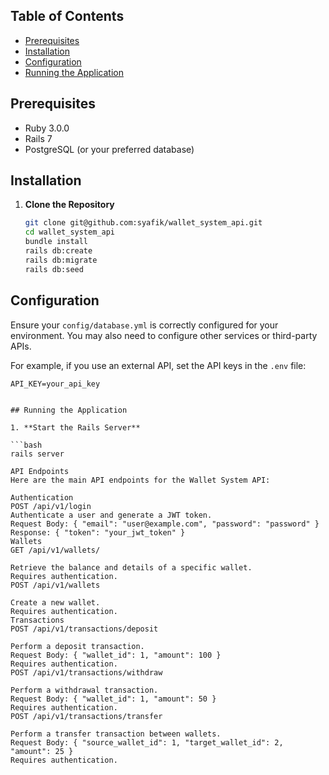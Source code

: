 ## Table of Contents
- [Prerequisites](#prerequisites)
- [Installation](#installation)
- [Configuration](#configuration)
- [Running the Application](#running-the-application)

## Prerequisites

- Ruby 3.0.0
- Rails 7
- PostgreSQL (or your preferred database)

## Installation

1. **Clone the Repository**

   ```bash
   git clone git@github.com:syafik/wallet_system_api.git
   cd wallet_system_api
   bundle install
   rails db:create
   rails db:migrate
   rails db:seed

## Configuration

Ensure your `config/database.yml` is correctly configured for your environment. You may also need to configure other services or third-party APIs.

   For example, if you use an external API, set the API keys in the `.env` file:

   ```env
   API_KEY=your_api_key


## Running the Application

1. **Start the Rails Server**

   ```bash
   rails server

API Endpoints
Here are the main API endpoints for the Wallet System API:

Authentication
POST /api/v1/login
Authenticate a user and generate a JWT token.
Request Body: { "email": "user@example.com", "password": "password" }
Response: { "token": "your_jwt_token" }
Wallets
GET /api/v1/wallets/

Retrieve the balance and details of a specific wallet.
Requires authentication.
POST /api/v1/wallets

Create a new wallet.
Requires authentication.
Transactions
POST /api/v1/transactions/deposit

Perform a deposit transaction.
Request Body: { "wallet_id": 1, "amount": 100 }
Requires authentication.
POST /api/v1/transactions/withdraw

Perform a withdrawal transaction.
Request Body: { "wallet_id": 1, "amount": 50 }
Requires authentication.
POST /api/v1/transactions/transfer

Perform a transfer transaction between wallets.
Request Body: { "source_wallet_id": 1, "target_wallet_id": 2, "amount": 25 }
Requires authentication.




